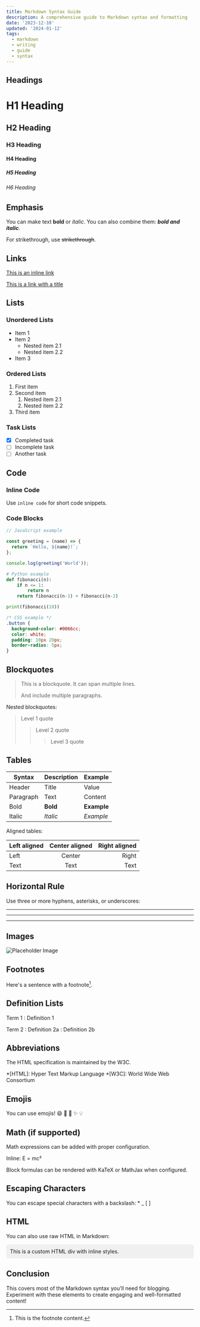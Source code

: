 ```yaml
---
title: Markdown Syntax Guide
description: A comprehensive guide to Markdown syntax and formatting
date: '2023-12-10'
updated: '2024-01-12'
tags:
  - markdown
  - writing
  - guide
  - syntax
---
```


## Headings

# H1 Heading
## H2 Heading
### H3 Heading
#### H4 Heading
##### H5 Heading
###### H6 Heading

## Emphasis

You can make text **bold** or _italic_. You can also combine them: **_bold and italic_**.

For strikethrough, use ~~strikethrough~~.

## Links

[This is an inline link](https://example.com)

[This is a link with a title](https://example.com "Link Title")

## Lists

### Unordered Lists

- Item 1
- Item 2
  - Nested item 2.1
  - Nested item 2.2
- Item 3

### Ordered Lists

1. First item
2. Second item
   1. Nested item 2.1
   2. Nested item 2.2
3. Third item

### Task Lists

- [x] Completed task
- [ ] Incomplete task
- [ ] Another task

## Code

### Inline Code

Use `inline code` for short code snippets.

### Code Blocks

```javascript
// JavaScript example

const greeting = (name) => {
  return `Hello, ${name}!`;
};

console.log(greeting('World'));
```

```python
# Python example
def fibonacci(n):
    if n <= 1:
        return n
    return fibonacci(n-1) + fibonacci(n-2)

print(fibonacci(10))
```

```css
/* CSS example */
.button {
  background-color: #0066cc;
  color: white;
  padding: 10px 20px;
  border-radius: 5px;
}
```

## Blockquotes

> This is a blockquote.
> It can span multiple lines.
>
> And include multiple paragraphs.

Nested blockquotes:

> Level 1 quote
>> Level 2 quote
>>> Level 3 quote

## Tables

| Syntax | Description | Example |
|--------|-------------|---------|
| Header | Title | Value |
| Paragraph | Text | Content |
| Bold | **Bold** | **Example** |
| Italic | _Italic_ | _Example_ |

Aligned tables:

| Left aligned | Center aligned | Right aligned |
|:-------------|:--------------:|--------------:|
| Left | Center | Right |
| Text | Text | Text |

## Horizontal Rule

Use three or more hyphens, asterisks, or underscores:

---

***

___

## Images

![Placeholder Image](https://via.placeholder.com/600x400)

## Footnotes

Here's a sentence with a footnote[^1].

[^1]: This is the footnote content.

## Definition Lists

Term 1
: Definition 1

Term 2
: Definition 2a
: Definition 2b

## Abbreviations

The HTML specification is maintained by the W3C.

*[HTML]: Hyper Text Markup Language
*[W3C]: World Wide Web Consortium

## Emojis

You can use emojis! 😄 🎉 🚀 ✨ 💡

## Math (if supported)

Math expressions can be added with proper configuration.

Inline: E = mc²

Block formulas can be rendered with KaTeX or MathJax when configured.

## Escaping Characters

You can escape special characters with a backslash: \* \_ \[ \]

## HTML

You can also use raw HTML in Markdown:

<div style="background-color: #f0f0f0; padding: 10px; border-radius: 5px;">
  This is a custom HTML div with inline styles.
</div>

## Conclusion

This covers most of the Markdown syntax you'll need for blogging. Experiment with these elements to create engaging and well-formatted content!
